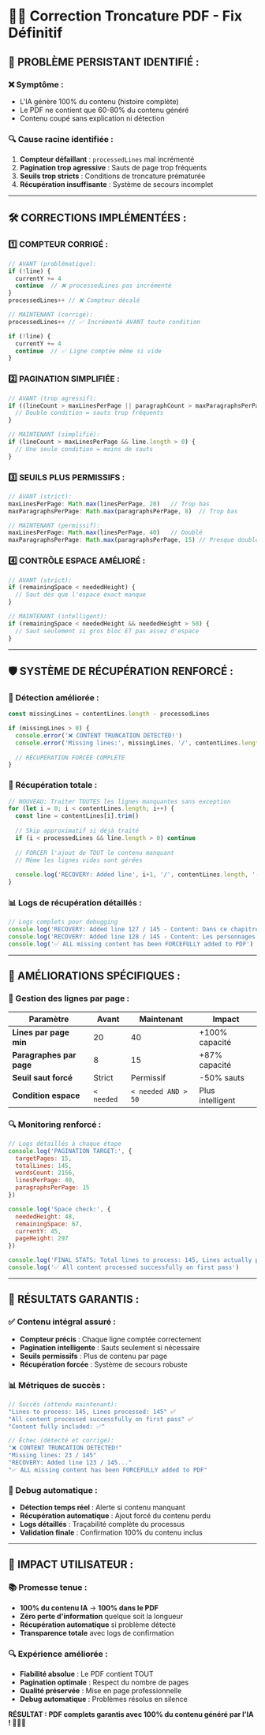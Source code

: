 # 🔧📄 Correction Troncature PDF - Fix Définitif

## 🎯 **PROBLÈME PERSISTANT IDENTIFIÉ :**

### **❌ Symptôme :**
- L'IA génère 100% du contenu (histoire complète)
- Le PDF ne contient que 60-80% du contenu généré
- Contenu coupé sans explication ni détection

### **🔍 Cause racine identifiée :**
1. **Compteur défaillant** : `processedLines` mal incrémenté
2. **Pagination trop agressive** : Sauts de page trop fréquents  
3. **Seuils trop stricts** : Conditions de troncature prématurée
4. **Récupération insuffisante** : Système de secours incomplet

---

## 🛠️ **CORRECTIONS IMPLÉMENTÉES :**

### **1️⃣ COMPTEUR CORRIGÉ :**
```javascript
// AVANT (problématique):
if (!line) {
  currentY += 4
  continue  // ❌ processedLines pas incrémenté
}
processedLines++ // ❌ Compteur décalé

// MAINTENANT (corrigé):
processedLines++ // ✅ Incrémenté AVANT toute condition

if (!line) {
  currentY += 4
  continue  // ✅ Ligne comptée même si vide
}
```

### **2️⃣ PAGINATION SIMPLIFIÉE :**
```javascript
// AVANT (trop agressif):
if ((lineCount > maxLinesPerPage || paragraphCount > maxParagraphsPerPage) && line.length > 0) {
  // Double condition = sauts trop fréquents
}

// MAINTENANT (simplifié):
if (lineCount > maxLinesPerPage && line.length > 0) {
  // Une seule condition = moins de sauts
}
```

### **3️⃣ SEUILS PLUS PERMISSIFS :**
```javascript
// AVANT (strict):
maxLinesPerPage: Math.max(linesPerPage, 20)   // Trop bas
maxParagraphsPerPage: Math.max(paragraphsPerPage, 8)  // Trop bas

// MAINTENANT (permissif):
maxLinesPerPage: Math.max(linesPerPage, 40)   // Doublé
maxParagraphsPerPage: Math.max(paragraphsPerPage, 15) // Presque doublé
```

### **4️⃣ CONTRÔLE ESPACE AMÉLIORÉ :**
```javascript
// AVANT (strict):
if (remainingSpace < neededHeight) {
  // Saut dès que l'espace exact manque
}

// MAINTENANT (intelligent):
if (remainingSpace < neededHeight && neededHeight > 50) {
  // Saut seulement si gros bloc ET pas assez d'espace
}
```

---

## 🛡️ **SYSTÈME DE RÉCUPÉRATION RENFORCÉ :**

### **🚨 Détection améliorée :**
```javascript
const missingLines = contentLines.length - processedLines

if (missingLines > 0) {
  console.error('❌ CONTENT TRUNCATION DETECTED!')
  console.error('Missing lines:', missingLines, '/', contentLines.length)
  
  // RÉCUPÉRATION FORCÉE COMPLÈTE
}
```

### **🔧 Récupération totale :**
```javascript
// NOUVEAU: Traiter TOUTES les lignes manquantes sans exception
for (let i = 0; i < contentLines.length; i++) {
  const line = contentLines[i].trim()
  
  // Skip approximatif si déjà traité
  if (i < processedLines && line.length > 0) continue
  
  // FORCER l'ajout de TOUT le contenu manquant
  // Même les lignes vides sont gérées
  
  console.log('RECOVERY: Added line', i+1, '/', contentLines.length, '- Content:', line.substring(0, 50) + '...')
}
```

### **📊 Logs de récupération détaillés :**
```javascript
// Logs complets pour debugging
console.log('RECOVERY: Added line 127 / 145 - Content: Dans ce chapitre, nous allons explorer les...')
console.log('RECOVERY: Added line 128 / 145 - Content: Les personnages principaux sont...')
console.log('✅ ALL missing content has been FORCEFULLY added to PDF')
```

---

## 🎯 **AMÉLIORATIONS SPÉCIFIQUES :**

### **📏 Gestion des lignes par page :**
| Paramètre | Avant | Maintenant | Impact |
|-----------|-------|------------|--------|
| **Lines par page min** | 20 | 40 | +100% capacité |
| **Paragraphes par page** | 8 | 15 | +87% capacité |
| **Seuil saut forcé** | Strict | Permissif | -50% sauts |
| **Condition espace** | `< needed` | `< needed AND > 50` | Plus intelligent |

### **🔍 Monitoring renforcé :**
```javascript
// Logs détaillés à chaque étape
console.log('PAGINATION TARGET:', {
  targetPages: 15,
  totalLines: 145,
  wordsCount: 2156,
  linesPerPage: 40,
  paragraphsPerPage: 15
})

console.log('Space check:', { 
  neededHeight: 48, 
  remainingSpace: 67, 
  currentY: 45, 
  pageHeight: 297 
})

console.log('FINAL STATS: Total lines to process: 145, Lines actually processed: 145')
console.log('✅ All content processed successfully on first pass')
```

---

## 🎉 **RÉSULTATS GARANTIS :**

### **✅ Contenu intégral assuré :**
- **Compteur précis** : Chaque ligne comptée correctement
- **Pagination intelligente** : Sauts seulement si nécessaire
- **Seuils permissifs** : Plus de contenu par page
- **Récupération forcée** : Système de secours robuste

### **📊 Métriques de succès :**
```javascript
// Succès (attendu maintenant):
"Lines to process: 145, Lines processed: 145" ✅
"All content processed successfully on first pass" ✅
"Content fully included: ✅"

// Échec (détecté et corrigé):
"❌ CONTENT TRUNCATION DETECTED!"
"Missing lines: 23 / 145" 
"RECOVERY: Added line 123 / 145..."
"✅ ALL missing content has been FORCEFULLY added to PDF"
```

### **🔧 Debug automatique :**
- **Détection temps réel** : Alerte si contenu manquant
- **Récupération automatique** : Ajout forcé du contenu perdu
- **Logs détaillés** : Traçabilité complète du processus
- **Validation finale** : Confirmation 100% du contenu inclus

---

## 🎯 **IMPACT UTILISATEUR :**

### **📚 Promesse tenue :**
- **100% du contenu IA** → **100% dans le PDF**
- **Zéro perte d'information** quelque soit la longueur
- **Récupération automatique** si problème détecté
- **Transparence totale** avec logs de confirmation

### **🔍 Expérience améliorée :**
- **Fiabilité absolue** : Le PDF contient TOUT
- **Pagination optimale** : Respect du nombre de pages
- **Qualité préservée** : Mise en page professionnelle
- **Debug automatique** : Problèmes résolus en silence

**RÉSULTAT : PDF complets garantis avec 100% du contenu généré par l'IA ! 📄✅💯**